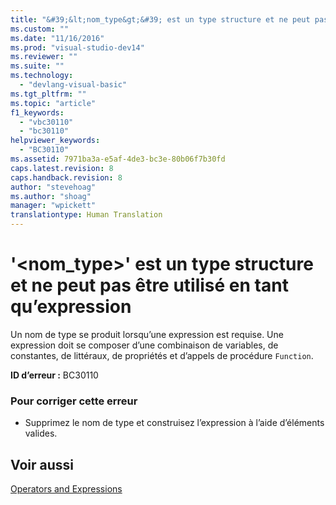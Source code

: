 ```yaml
---
title: "&#39;&lt;nom_type&gt;&#39; est un type structure et ne peut pas &#234;tre utilis&#233; en tant qu’expression | Microsoft Docs"
ms.custom: ""
ms.date: "11/16/2016"
ms.prod: "visual-studio-dev14"
ms.reviewer: ""
ms.suite: ""
ms.technology: 
  - "devlang-visual-basic"
ms.tgt_pltfrm: ""
ms.topic: "article"
f1_keywords: 
  - "vbc30110"
  - "bc30110"
helpviewer_keywords: 
  - "BC30110"
ms.assetid: 7971ba3a-e5af-4de3-bc3e-80b06f7b30fd
caps.latest.revision: 8
caps.handback.revision: 8
author: "stevehoag"
ms.author: "shoag"
manager: "wpickett"
translationtype: Human Translation
---
```

# &#39;&lt;nom_type&gt;&#39; est un type structure et ne peut pas &#234;tre utilis&#233; en tant qu’expression
Un nom de type se produit lorsqu’une expression est requise. Une expression doit se composer d’une combinaison de variables, de constantes, de littéraux, de propriétés et d’appels de procédure `Function`.  
  
 **ID d’erreur :** BC30110  
  
### Pour corriger cette erreur  
  
-   Supprimez le nom de type et construisez l’expression à l’aide d’éléments valides.  
  
## Voir aussi  
 [Operators and Expressions](../../visual-basic/programming-guide/language-features/operators-and-expressions/index.md)